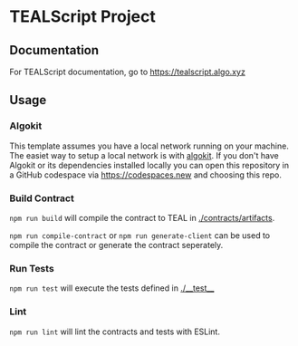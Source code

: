 # TEALScript Project

## Documentation

For TEALScript documentation, go to <https://tealscript.algo.xyz>

## Usage

### Algokit

This template assumes you have a local network running on your machine. The easiet way to setup a local network is with [algokit](https://github.com/algorandfoundation/algokit-cli). If you don't have Algokit or its dependencies installed locally you can open this repository in a GitHub codespace via <https://codespaces.new> and choosing this repo.

### Build Contract

`npm run build` will compile the contract to TEAL in [./contracts/artifacts](./contracts/artifacts/).

`npm run compile-contract` or `npm run generate-client` can be used to compile the contract or generate the contract seperately.

### Run Tests

`npm run test` will execute the tests defined in [./\_\_test\_\_](./__test__)

### Lint

`npm run lint` will lint the contracts and tests with ESLint.

